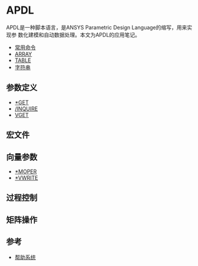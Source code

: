 # APDL

APDL是一种脚本语言，是ANSYS Parametric Design Language的缩写，用来实现参
数化建模和自动数据处理。本文为APDL的应用笔记。

- [常用命令](frqcmd.md)
- [ARRAY](array.md)
- [TABLE](table.md)
- [字符串](string.md)


## 参数定义

- [*GET](get.md)
- [/INQUIRE](inquire.md)
- [VGET](vget.md)

## 宏文件

## 向量参数

- [*MOPER](moper.md)
- [*VWRITE](vwrite.md)

## 过程控制


## 矩阵操作


## 参考

- [帮助系统](http://www.mm.bme.hu/~gyebro/files/ans_help_v182/ans_cmd/Hlp_C_CH2_4.html)